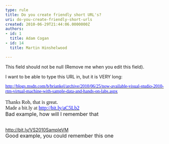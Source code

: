 ```yaml
---
type: rule
title: Do you create friendly short URL's?
uri: do-you-create-friendly-short-urls
created: 2010-06-29T21:44:06.0000000Z
authors:
- id: 1
  title: Adam Cogan
- id: 14
  title: Martin Hinshelwood

---
```




<span class='intro'> This field should not be null (Remove me when you edit this field). </span>

I want to be able to type this URL in, but it is VERY long&#58;
<p style="margin&#58;0cm 0cm 0pt;"><span><a shape="rect" href="https&#58;//mail.ssw.com.au/owa/redir.aspx?C=48bca64384ed41749f81f0510568e825&amp;URL=http&#58;//blogs.msdn.com/b/briankel/archive/2010/06/25/now-available-visual-studio-2010-rtm-virtual-machine-with-sample-data-and-hands-on-labs.aspx" target="_blank"><font color="#0000ff" face="Calibri">http&#58;//blogs.msdn.com/b/briankel/archive/2010/06/25/now-available-visual-studio-2010-rtm-virtual-machine-with-sample-data-and-hands-on-labs.aspx</font></a></span><br>
<br>
<font class="ms-rteCustom-GreyBox" size="+0"><font face="Calibri">Thanks Rob, that is great.<br>
</font><font face="Calibri">Made a bit.ly at </font><a shape="rect" href="http&#58;//bit.ly/aC5Lb2" target="_blank"><font color="#0000ff" face="Calibri">http&#58;//bit.ly/aC5Lb2</font></a> </font><br>
<font class="ms-rteCustom-FigureBad" size="+0">Bad example, how will I remember that</font></p>
<p><a shape="rect" href="http&#58;//bit.ly/VS2010VM"><br>
</a><a shape="rect" href="http&#58;//bit.ly/VS2010SampleVM" class="ms-rteCustom-GreyBox">http&#58;//bit.ly/VS2010SampleVM</a><br>
<font class="ms-rteCustom-FigureGood" size="+0">Good example, you could remember this one</font></p>



